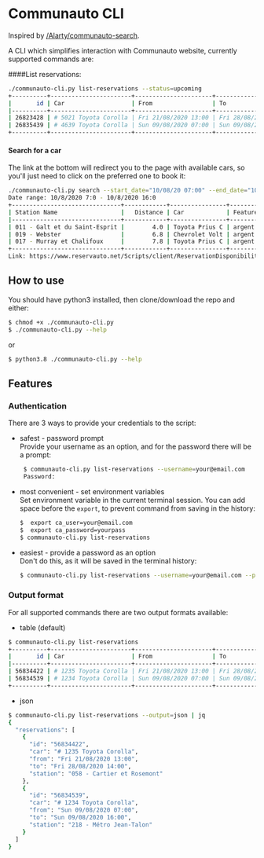 # Communauto CLI

Inspired by [/Alarty/communauto-search](https://github.com/Alarty/communauto-search). 

A CLI which simplifies interaction with Communauto website, currently supported commands are:

####List reservations:

```bash
./communauto-cli.py list-reservations --status=upcoming                                                                         
+----------+-----------------------+----------------------+----------------------+---------------------------+
|       id | Car                   | From                 | To                   | Station                   |
|----------+-----------------------+----------------------+----------------------+---------------------------|
| 26823428 | # 5021 Toyota Corolla | Fri 21/08/2020 13:00 | Fri 28/08/2020 14:00 | 058 - Cartier et Rosemont |
| 26835439 | # 4639 Toyota Corolla | Sun 09/08/2020 07:00 | Sun 09/08/2020 16:00 | 218 - Métro Jean-Talon    |
+----------+-----------------------+----------------------+----------------------+---------------------------+
```

#### Search for a car
The link at the bottom will redirect you to the page with available cars, so you'll just need to click on the preferred one to book it:

```bash
./communauto-cli.py search --start_date="10/08/20 07:00" --end_date="10/08/20 16:00" --city=sherbrooke --lang=fr 
Date range: 10/8/2020 7:0 - 10/8/2020 16:0
+-------------------------------+------------+----------------+-----------------------------------------------------------+
| Station Name                  |   Distance | Car            | Features                                                  |
|-------------------------------+------------+----------------+-----------------------------------------------------------|
| 011 - Galt et du Saint-Esprit |        4.0 | Toyota Prius C | argent 5p/5pl PROMO  b.rabat. Hayon cd MP3 USB            |
| 019 - Webster                 |        6.8 | Chevrolet Volt | argent 4p/4pl PROMO  b.rabat. Berline cd MP3 rég. vitesse |
| 017 - Murray et Chalifoux     |        7.8 | Toyota Prius C | argent 5p/5pl b.rabat. Hayon cd MP3 USB s.bébé<18kg       |
+-------------------------------+------------+----------------+-----------------------------------------------------------+
Link: https://www.reservauto.net/Scripts/client/ReservationDisponibility.asp?IgnoreError=False&CityID=...
``` 

## How to use

You should have python3 installed, then clone/download the repo and either:

```bash
$ chmod +x ./communauto-cli.py
$ ./communauto-cli.py --help
``` 

or 

```bash
$ python3.8 ./communauto-cli.py --help
```

## Features

### Authentication

There are 3 ways to provide your credentials to the script:

 - safest - password prompt  
 Provide your username as an option, and for the password there will be a prompt:
  
    ```bash
     $ communauto-cli.py list-reservations --username=your@email.com
     Password:   
     ```

 - most convenient - set environment variables  
  Set environment variable in the current terminal session. You can add space before the `export`, to prevent command from saving in the history:
 
    ```bash
    $  export ca_user=your@email.com
    $  export ca_password=yourpass
    $ communauto-cli.py list-reservations
    ```
  
 - easiest - provide a password as an option  
  Don't do this, as it will be saved in the terminal history:
  
    ```bash
    $ communauto-cli.py list-reservations --username=your@email.com --password=yourpass
    ```
 
### Output format

For all supported commands there are two output formats available:
 - table (default)
 ```bash
 $ communauto-cli.py list-reservations       
 +----------+-----------------------+----------------------+----------------------+---------------------------+
 |       id | Car                   | From                 | To                   | Station                   |
 |----------+-----------------------+----------------------+----------------------+---------------------------|
 | 56834422 | # 1235 Toyota Corolla | Fri 21/08/2020 13:00 | Fri 28/08/2020 14:00 | 058 - Cartier et Rosemont |
 | 56834539 | # 1234 Toyota Corolla | Sun 09/08/2020 07:00 | Sun 09/08/2020 16:00 | 218 - Métro Jean-Talon    |
 +----------+-----------------------+----------------------+----------------------+---------------------------+
```
 - json
 ```bash
 $ communauto-cli.py list-reservations --output=json | jq
 {
   "reservations": [
     {
       "id": "56834422",
       "car": "# 1235 Toyota Corolla",
       "from": "Fri 21/08/2020 13:00",
       "to": "Fri 28/08/2020 14:00",
       "station": "058 - Cartier et Rosemont"
     },
     {
       "id": "56834539",
       "car": "# 1234 Toyota Corolla",
       "from": "Sun 09/08/2020 07:00",
       "to": "Sun 09/08/2020 16:00",
       "station": "218 - Métro Jean-Talon"
     }
   ]
 }
```